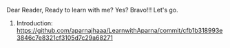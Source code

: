 Dear Reader,
Ready to learn with me? Yes? Bravo!!! Let's go. 
1. Introduction: https://github.com/aparnajhaaa/LearnwithAparna/commit/cfb1b318993e3846c7e8321cf3105d7c29a68271
